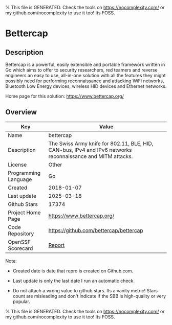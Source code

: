 
% This file is GENERATED. Check the tools on https://nocomplexity.com/ or my github.com/nocomplexity to use it too! Its FOSS. 

# Bettercap

## Description 

Bettercap is a powerful, easily extensible and portable framework written in Go which aims to offer to security researchers, red teamers and reverse engineers an easy to use, all-in-one solution with all the features they might possibly need for performing reconnaissance and attacking WiFi networks, Bluetooth Low Energy devices, wireless HID devices and Ethernet networks.

Home page for this solution: https://www.bettercap.org/ 

## Overview 

| Key | Value |
| --- | --- |
| Name | bettercap |
| Description | The Swiss Army knife for 802.11, BLE, HID, CAN-bus, IPv4 and IPv6 networks reconnaissance and MITM attacks. |
| License | Other |
| Programming Language | Go |
| Created | 2018-01-07 |
| Last update | 2025-03-18 |
| Github Stars | 17374 |
| Project Home Page | https://www.bettercap.org/ |
| Code Repository | https://github.com/bettercap/bettercap |
| OpenSSF Scorecard | [Report](https://securityscorecards.dev/viewer/?uri=github.com/bettercap/bettercap) |

Note:
 - Created date is date that repro is created on Github.com. 

- Last update is only the last date I run an automatic check. 

- Do not attach a wrong value to github stars. Its a vanity metric! Stars count are misleading and 
don't indicate if the SBB is high-quality or very popular.

% This file is GENERATED. Check the tools on https://nocomplexity.com/ or my github.com/nocomplexity to use it too! Its FOSS. 

